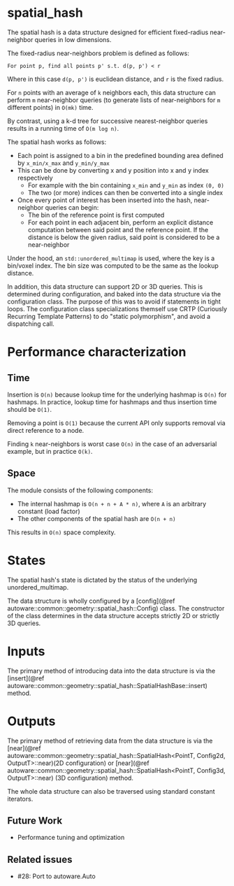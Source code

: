spatial_hash
============

The spatial hash is a data structure designed for efficient fixed-radius near-neighbor queries in
low dimensions.

The fixed-radius near-neighbors problem is defined as follows:

`For point p, find all points p' s.t. d(p, p') < r`

Where in this case `d(p, p')` is euclidean distance, and `r` is the fixed
radius.

For `n` points with an average of `k` neighbors each, this data structure can
perform `m` near-neighbor queries (to generate lists of near-neighbors for `m`
  different points) in `O(mk)` time.

By contrast, using a k-d tree for successive nearest-neighbor queries results in
a running time of `O(m log n)`.

The spatial hash works as follows:

- Each point is assigned to a bin in the predefined bounding area defined by
`x_min/x_max` and `y_min/y_max`
- This can be done by converting x and y position into x and y index
respectively
    - For example with the bin containing `x_min` and `y_min` as index `(0, 0)`
    - The two (or more) indices can then be converted into a single index
- Once every point of interest has been inserted into the hash, near-neighbor
queries can begin:
    - The bin of the reference point is first computed
    - For each point in each adjacent bin, perform an explicit distance computation
  between said point and the reference point. If the distance is below the given
  radius, said point is considered to be a near-neighbor

Under the hood, an `std::unordered_multimap` is used, where the key is a bin/voxel index.
The bin size was computed to be the same as the lookup distance.

In addition, this data structure can support 2D or 3D queries. This is determined during
configuration, and baked into the data structure via the configuration class. The purpose of
this was to avoid if statements in tight loops. The configuration class specializations themself
use CRTP (Curiously Recurring Template Patterns) to do "static polymorphism", and avoid
a dispatching call.

# Performance characterization

## Time

Insertion is `O(n)` because lookup time for the underlying hashmap is `O(n)` for
hashmaps. In practice, lookup time for hashmaps and thus insertion time should
be `O(1)`.

Removing a point is `O(1)` because the current API only supports removal via
direct reference to a node.

Finding `k` near-neighbors is worst case `O(n)` in the case of an adversarial
example, but in practice `O(k)`.


## Space

The module consists of the following components:

- The internal hashmap is `O(n + n + A * n)`, where `A` is an arbitrary
constant (load factor)
- The other components of the spatial hash are `O(n + n)`

This results in `O(n)` space complexity.


# States

The spatial hash's state is dictated by the status of the underlying unordered_multimap.


The data structure is wholly configured by a
[config](@ref autoware::common::geometry::spatial_hash::Config) class. The constructor
of the class determines in the data structure accepts strictly 2D or strictly 3D queries.

# Inputs

The primary method of introducing data into the data structure is via the
[insert](@ref autoware::common::geometry::spatial_hash::SpatialHashBase::insert) method.

# Outputs

The primary method of retrieving data from the data structure is via the
[near](@ref autoware::common::geometry::spatial_hash::SpatialHash<PointT, Config2d, OutputT>::near)\(2D
configuration\) 
or [near](@ref autoware::common::geometry::spatial_hash::SpatialHash<PointT, Config3d, OutputT>::near)
\(3D configuration\) method.

The whole data structure can also be traversed using standard constant iterators.


## Future Work

- Performance tuning and optimization

## Related issues

- #28: Port to autoware.Auto
